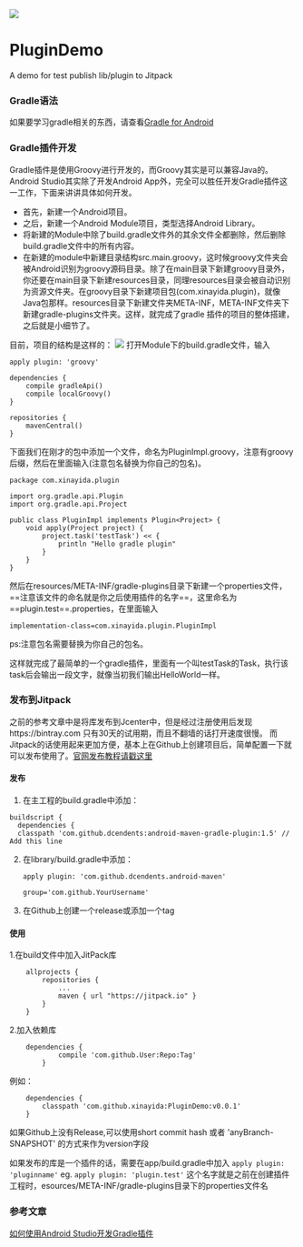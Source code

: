 [![](https://jitpack.io/v/xinayida/PluginDemo.svg)](https://jitpack.io/#xinayida/PluginDemo)
# PluginDemo
A demo for test publish lib/plugin to Jitpack

### Gradle语法
如果要学习gradle相关的东西，请查看[Gradle for Android](https://segmentfault.com/a/1190000004229002)
### Gradle插件开发
Gradle插件是使用Groovy进行开发的，而Groovy其实是可以兼容Java的。Android Studio其实除了开发Android App外，完全可以胜任开发Gradle插件这一工作，下面来讲讲具体如何开发。
- 首先，新建一个Android项目。
- 之后，新建一个Android Module项目，类型选择Android Library。
- 将新建的Module中除了build.gradle文件外的其余文件全都删除，然后删除build.gradle文件中的所有内容。
- 在新建的module中新建目录结构src.main.groovy，这时候groovy文件夹会被Android识别为groovy源码目录。除了在main目录下新建groovy目录外，你还要在main目录下新建resources目录，同理resources目录会被自动识别为资源文件夹。在groovy目录下新建项目包(com.xinayida.plugin)，就像Java包那样。resources目录下新建文件夹META-INF，META-INF文件夹下新建gradle-plugins文件夹。这样，就完成了gradle 插件的项目的整体搭建，之后就是小细节了。

目前，项目的结构是这样的：
![](http://chuantu.biz/t5/39/1477288410x3070664390.png)
打开Module下的build.gradle文件，输入
```
apply plugin: 'groovy'

dependencies {
    compile gradleApi()
    compile localGroovy()
}

repositories {
    mavenCentral()
}
```
下面我们在刚才的包中添加一个文件，命名为PluginImpl.groovy，注意有groovy后缀，然后在里面输入(注意包名替换为你自己的包名)。

```
package com.xinayida.plugin

import org.gradle.api.Plugin
import org.gradle.api.Project

public class PluginImpl implements Plugin<Project> {
    void apply(Project project) {
        project.task('testTask') << {
            println "Hello gradle plugin"
        }
    }
}
```
然后在resources/META-INF/gradle-plugins目录下新建一个properties文件，==注意该文件的命名就是你之后使用插件的名字==，这里命名为==plugin.test==.properties，在里面输入

`implementation-class=com.xinayida.plugin.PluginImpl`

ps:注意包名需要替换为你自己的包名。

这样就完成了最简单的一个gradle插件，里面有一个叫testTask的Task，执行该task后会输出一段文字，就像当初我们输出HelloWorld一样。
### 发布到Jitpack

之前的参考文章中是将库发布到Jcenter中，但是经过注册使用后发现https://bintray.com 只有30天的试用期，而且不翻墙的话打开速度很慢。
而Jitpack的话使用起来更加方便，基本上在Github上创建项目后，简单配置一下就可以发布使用了。[官网发布教程请戳这里](https://jitpack.io/docs/ANDROID/)

#### 发布

1. 在主工程的build.gradle中添加：
```
buildscript {
  dependencies {
  classpath 'com.github.dcendents:android-maven-gradle-plugin:1.5' // Add this line
```

2. 在library/build.gradle中添加：
    ```
    apply plugin: 'com.github.dcendents.android-maven'

    group='com.github.YourUsername'
    ```
3. 在Github上创建一个release或添加一个tag

#### 使用

1.在build文件中加入JitPack库
```
	allprojects {
		repositories {
			...
			maven { url "https://jitpack.io" }
		}
	}
```
2.加入依赖库
```
    dependencies {
            compile 'com.github.User:Repo:Tag'
        }
```
例如：
```
    dependencies {
        classpath 'com.github.xinayida:PluginDemo:v0.0.1'
    }
```
如果Github上没有Release,可以使用short commit hash 或者 'anyBranch-SNAPSHOT' 的方式来作为version字段

如果发布的库是一个插件的话，需要在app/build.gradle中加入
`apply plugin: 'pluginname'` 
eg.
`apply plugin: 'plugin.test'`
这个名字就是之前在创建插件工程时，esources/META-INF/gradle-plugins目录下的properties文件名


### 参考文章
[如何使用Android Studio开发Gradle插件](http://blog.csdn.net/sbsujjbcy/article/details/50782830)


